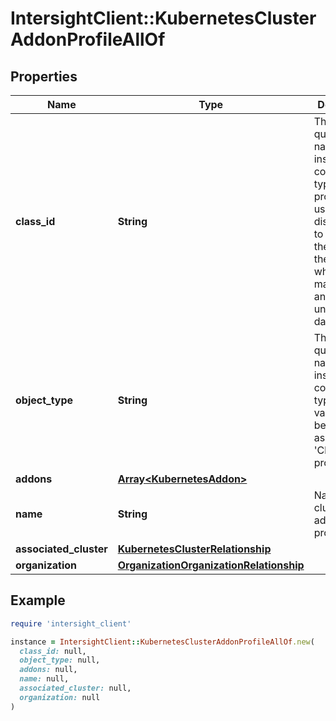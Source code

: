 # IntersightClient::KubernetesClusterAddonProfileAllOf

## Properties

| Name | Type | Description | Notes |
| ---- | ---- | ----------- | ----- |
| **class_id** | **String** | The fully-qualified name of the instantiated, concrete type. This property is used as a discriminator to identify the type of the payload when marshaling and unmarshaling data. | [default to &#39;kubernetes.ClusterAddonProfile&#39;] |
| **object_type** | **String** | The fully-qualified name of the instantiated, concrete type. The value should be the same as the &#39;ClassId&#39; property. | [default to &#39;kubernetes.ClusterAddonProfile&#39;] |
| **addons** | [**Array&lt;KubernetesAddon&gt;**](KubernetesAddon.md) |  | [optional] |
| **name** | **String** | Name of the cluster addon profile. | [optional] |
| **associated_cluster** | [**KubernetesClusterRelationship**](KubernetesClusterRelationship.md) |  | [optional] |
| **organization** | [**OrganizationOrganizationRelationship**](OrganizationOrganizationRelationship.md) |  | [optional] |

## Example

```ruby
require 'intersight_client'

instance = IntersightClient::KubernetesClusterAddonProfileAllOf.new(
  class_id: null,
  object_type: null,
  addons: null,
  name: null,
  associated_cluster: null,
  organization: null
)
```

